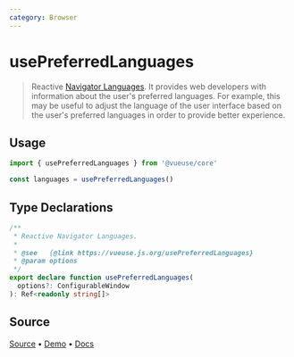 ```yaml
---
category: Browser
---
```


# usePreferredLanguages

> Reactive [Navigator Languages](https://developer.mozilla.org/en-US/docs/Web/API/NavigatorLanguage/languages). It provides web developers with information about the user's preferred languages. For example, this may be useful to adjust the language of the user interface based on the user's preferred languages in order to provide better experience.

## Usage

```js
import { usePreferredLanguages } from '@vueuse/core'

const languages = usePreferredLanguages()
```


<!--FOOTER_STARTS-->
## Type Declarations

```typescript
/**
 * Reactive Navigator Languages.
 *
 * @see   {@link https://vueuse.js.org/usePreferredLanguages}
 * @param options
 */
export declare function usePreferredLanguages(
  options?: ConfigurableWindow
): Ref<readonly string[]>
```

## Source

[Source](https://github.com/antfu/vueuse/blob/master/packages/core/usePreferredLanguages/index.ts) • [Demo](https://github.com/antfu/vueuse/blob/master/packages/core/usePreferredLanguages/demo.vue) • [Docs](https://github.com/antfu/vueuse/blob/master/packages/core/usePreferredLanguages/index.md)


<!--FOOTER_ENDS-->